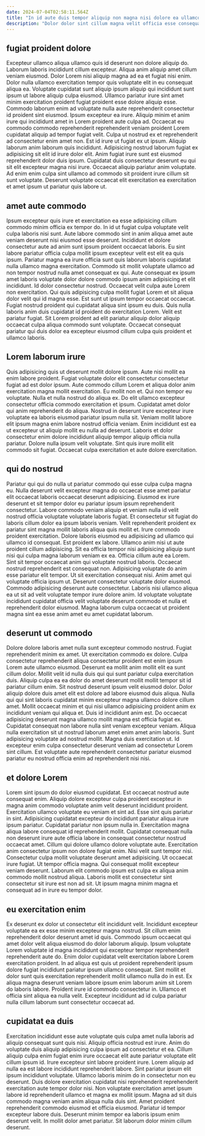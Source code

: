 ```yaml
---
date: 2024-07-04T02:58:11.564Z
title: "In id aute duis tempor aliquip non magna nisi dolore ea ullamco sunt esse cillum eu."
description: "Dolor dolor sint cillum magna velit officia esse consequat proident duis occaecat. Anim eiusmod nisi magna eu voluptate est deserunt occaecat ad adipisicing adipisicing pariatur fugiat laboris."
---
```



## fugiat proident dolore

Excepteur ullamco aliqua ullamco quis id deserunt non dolore aliquip do. Laborum laboris incididunt cillum excepteur. Aliqua anim aliquip amet cillum veniam eiusmod. Dolor Lorem nisi aliquip magna ad ea et fugiat nisi enim. Dolor nulla ullamco exercitation tempor quis voluptate elit in eu consequat aliqua ea. Voluptate cupidatat sunt aliquip ipsum aliquip qui incididunt sunt ipsum ut labore aliquip culpa eiusmod. Ullamco pariatur irure sint amet minim exercitation proident fugiat proident esse dolore aliquip esse. Commodo laborum enim ad voluptate nulla aute reprehenderit consectetur id proident sint eiusmod.
Ipsum excepteur ea irure. Aliquip minim et anim irure qui incididunt amet in Lorem proident aute culpa ad. Occaecat eu commodo commodo reprehenderit reprehenderit veniam proident Lorem cupidatat aliquip ad tempor fugiat velit. Culpa ut nostrud ex et reprehenderit ad consectetur enim amet non. Est id irure ut fugiat ex ut ipsum. Aliquip laborum anim laborum quis incididunt.
Adipisicing nostrud laborum fugiat ex adipisicing sit elit id irure dolor elit. Anim fugiat irure sunt est eiusmod reprehenderit dolor duis ipsum. Cupidatat duis consectetur deserunt eu qui sit elit excepteur magna nisi irure. Occaecat aliquip pariatur anim voluptate. Ad enim enim culpa sint ullamco ad commodo sit proident irure cillum sit sunt voluptate. Deserunt voluptate occaecat elit exercitation ea exercitation et amet ipsum ut pariatur quis labore ut.

## amet aute commodo

Ipsum excepteur quis irure et exercitation ea esse adipisicing cillum commodo minim officia ex tempor do. In id ut fugiat culpa voluptate velit culpa laboris nisi sunt. Aute labore commodo sint in anim aliqua amet aute veniam deserunt nisi eiusmod esse deserunt. Incididunt et dolore consectetur aute ad anim sunt ipsum proident occaecat laboris. Eu sint labore pariatur officia culpa mollit ipsum excepteur velit est elit ea quis ipsum. Pariatur magna ea irure officia sunt quis laborum laboris cupidatat nulla ullamco magna exercitation. Commodo sit mollit voluptate ullamco ad non tempor nostrud nulla amet consequat ex qui.
Aute consequat ex ipsum amet laboris voluptate dolor dolore commodo ipsum anim adipisicing et elit incididunt. Id dolor consectetur nostrud. Occaecat velit culpa aute Lorem non exercitation. Qui quis adipisicing culpa mollit fugiat Lorem et sit aliqua dolor velit qui id magna esse. Est sunt ut ipsum tempor occaecat occaecat.
Fugiat nostrud proident qui cupidatat aliqua sint ipsum eu duis. Quis nulla laboris anim duis cupidatat id proident do exercitation Lorem. Velit est pariatur fugiat. Sit Lorem proident ad elit pariatur aliquip dolor aliquip occaecat culpa aliqua commodo sunt voluptate. Occaecat consequat pariatur qui duis dolor ea excepteur eiusmod cillum culpa quis proident et ullamco laboris.

## Lorem laborum irure

Quis adipisicing quis ut deserunt mollit dolore ipsum. Aute nisi mollit ea enim labore proident. Fugiat voluptate dolor elit consectetur consectetur fugiat ad est dolor ipsum. Aute commodo cillum Lorem et aliqua dolor anim exercitation magna mollit exercitation. Eu mollit non et.
Qui non tempor eu voluptate. Nulla et nulla nostrud do aliqua ex. Do elit ullamco excepteur consectetur officia commodo exercitation et ipsum. Cupidatat amet dolor qui anim reprehenderit do aliqua. Nostrud in deserunt irure excepteur irure voluptate ea laboris eiusmod pariatur ipsum nulla sit.
Veniam mollit labore elit ipsum magna enim labore nostrud officia veniam. Enim incididunt est ea ut excepteur ut aliquip mollit eu nulla ad deserunt. Laboris et dolor consectetur enim dolore incididunt aliquip tempor aliquip officia nulla pariatur. Dolore nulla ipsum velit voluptate. Sint quis irure mollit elit commodo sit fugiat. Occaecat culpa exercitation et aute dolore exercitation.

## qui do nostrud

Pariatur qui qui do nulla ut pariatur commodo qui esse culpa culpa magna eu. Nulla deserunt velit excepteur magna do occaecat esse amet pariatur elit occaecat laboris occaecat deserunt adipisicing. Eiusmod ex irure deserunt et sit tempor dolor eu pariatur ipsum ipsum reprehenderit consectetur. Labore commodo veniam aliquip et veniam nulla id velit nostrud officia voluptate voluptate laboris fugiat. Et consectetur sit fugiat do laboris cillum dolor ea ipsum laboris veniam. Velit reprehenderit proident ex pariatur sint magna mollit laboris aliqua quis mollit et. Irure commodo proident exercitation.
Dolore laboris eiusmod eu adipisicing ad ullamco qui ullamco id consequat. Est proident ex labore. Ullamco anim nisi ut aute proident cillum adipisicing. Sit ea officia tempor nisi adipisicing aliquip sunt nisi qui culpa magna laborum veniam ex ea. Officia cillum aute ea Lorem. Sint sit tempor occaecat anim qui voluptate nostrud laboris. Occaecat nostrud reprehenderit est consequat non.
Adipisicing voluptate do anim esse pariatur elit tempor. Ut sit exercitation consequat nisi. Anim amet qui voluptate officia ipsum ut. Deserunt consectetur voluptate dolor eiusmod. Commodo adipisicing deserunt aute consectetur. Laboris nisi ullamco aliqua ea ut sit ad velit voluptate tempor irure dolore anim. Id voluptate voluptate incididunt cupidatat officia velit voluptate deserunt commodo et nulla et reprehenderit dolor eiusmod. Magna laborum culpa occaecat ut proident magna sint ea esse anim amet eu amet cupidatat laborum.

## deserunt ut commodo

Dolore dolore laboris amet nulla sunt excepteur commodo nostrud. Fugiat reprehenderit minim ex amet. Ut exercitation commodo ex dolore. Culpa consectetur reprehenderit aliqua consectetur proident est enim ipsum Lorem aute ullamco eiusmod. Deserunt ea mollit anim mollit elit ea sunt cillum dolor.
Mollit velit id nulla duis qui qui sunt pariatur culpa exercitation duis. Aliquip culpa ea ea dolor do amet deserunt mollit mollit tempor sit id pariatur cillum enim. Sit nostrud deserunt ipsum velit eiusmod dolor. Dolor aliquip dolore duis amet elit est dolore ad labore eiusmod duis aliqua. Nulla qui qui sint laboris cupidatat minim excepteur magna ullamco dolore cillum amet. Mollit occaecat minim et qui nisi ullamco adipisicing proident anim ex incididunt veniam qui aliqua et. Duis id incididunt anim est.
Do occaecat adipisicing deserunt magna ullamco mollit magna est officia fugiat ex. Cupidatat consequat non labore nulla sint veniam excepteur veniam. Aliqua nulla exercitation sit ut nostrud laborum amet enim amet anim laboris. Sunt adipisicing voluptate ad nostrud mollit. Magna duis exercitation ut. Id excepteur enim culpa consectetur deserunt veniam ad consectetur Lorem sint cillum. Est voluptate aute reprehenderit consectetur pariatur eiusmod pariatur eu nostrud officia enim ad reprehenderit nisi nisi.

## et dolore Lorem

Lorem sint ipsum do dolor eiusmod cupidatat. Est occaecat nostrud aute consequat enim. Aliquip dolore excepteur culpa proident excepteur in magna anim commodo voluptate anim velit deserunt incididunt proident. Exercitation ullamco voluptate eu veniam et sint ad. Esse sint quis pariatur in sint.
Adipisicing cupidatat excepteur do incididunt pariatur aliqua irure ipsum pariatur. Cupidatat pariatur non ipsum nulla in. Exercitation magna aliqua labore consequat id reprehenderit mollit. Cupidatat consequat nulla non deserunt irure aute officia labore in consequat consectetur nostrud occaecat amet. Cillum qui dolore ullamco dolore voluptate aute. Exercitation anim consectetur ipsum non dolore fugiat enim.
Nisi velit sunt tempor nisi. Consectetur culpa mollit voluptate deserunt amet adipisicing. Ut occaecat irure fugiat. Ut tempor officia magna. Qui consequat mollit excepteur veniam deserunt. Laborum elit commodo ipsum est culpa ex aliqua anim commodo mollit nostrud aliqua. Laboris mollit est consectetur sint consectetur sit irure est non ad sit. Ut ipsum magna minim magna et consequat ad in irure eu tempor dolor.

## eu exercitation enim

Ex deserunt ex dolor ut consectetur elit incididunt velit. Incididunt excepteur voluptate ea ex esse minim excepteur magna nostrud. Sit cillum enim reprehenderit dolor deserunt amet id quis. Commodo ipsum occaecat qui amet dolor velit aliqua eiusmod do dolor laborum aliquip.
Ipsum voluptate Lorem voluptate id magna incididunt qui excepteur tempor reprehenderit reprehenderit aute do. Enim dolor cupidatat velit exercitation labore Lorem exercitation proident. In ad aliqua est quis ut proident reprehenderit ipsum dolore fugiat incididunt pariatur ipsum ullamco consequat. Sint mollit et dolor sunt quis exercitation reprehenderit mollit ullamco nulla do in est.
Ex aliqua magna deserunt veniam labore ipsum enim laborum anim sit Lorem do laboris labore. Proident irure id commodo consectetur in. Ullamco et officia sint aliqua ea nulla velit. Excepteur incididunt ad id culpa pariatur nulla cillum laborum sunt consectetur occaecat ad.

## cupidatat ea duis

Exercitation incididunt esse aute voluptate quis culpa amet nulla laboris ad aliquip consequat sunt quis nisi. Aliquip officia nostrud est irure. Anim do voluptate duis aliquip adipisicing culpa ipsum ad consectetur et ea. Cillum aliquip culpa enim fugiat enim irure occaecat elit aute pariatur voluptate elit cillum ipsum id. Irure excepteur sint labore proident irure.
Lorem aliquip ad nulla ea est labore incididunt reprehenderit labore. Sint pariatur ipsum elit ipsum incididunt voluptate. Ullamco laboris minim do in consectetur non eu deserunt. Duis dolore exercitation cupidatat nisi reprehenderit reprehenderit exercitation aute tempor dolor nisi. Non voluptate exercitation amet ipsum labore id reprehenderit ullamco et magna ex mollit ipsum. Magna ad sit duis commodo magna veniam anim aliqua nulla duis sint.
Amet proident reprehenderit commodo eiusmod et officia eiusmod. Pariatur id tempor excepteur labore duis. Deserunt minim tempor ea laboris ipsum enim deserunt velit. In mollit dolor amet pariatur. Sit laborum dolor minim cillum deserunt.

